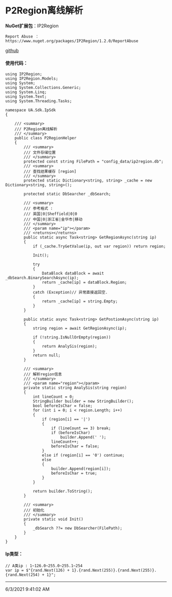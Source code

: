 # P2Region离线解析 #

**NuGet扩展包**：IP2Region

	Report Abuse ： https://www.nuget.org/packages/IP2Region/1.2.0/ReportAbuse

[github](https://github.com/lionsoul2014/ip2region)

#### 使用代码： ####


	using IP2Region;
	using IP2Region.Models;
	using System;
	using System.Collections.Generic;
	using System.Linq;
	using System.Text;
	using System.Threading.Tasks;
	
	namespace UA.Sdk.IpSdk
	{
	
	    /// <summary>
	    /// P2Region离线解析
	    /// </summary>
	    public class P2RegionHelper
	    {
	        /// <summary>
	        /// 文件存储位置
	        /// </summary>
	        protected const string FilePath = "config_data/ip2region.db";
	        /// <summary>
	        /// 查找结果缓存 [region]
	        /// </summary>
	        protected static Dictionary<string, string> _cache = new Dictionary<string, string>();
	
	        protected static DbSearcher _dbSearch;
	
	        /// <summary>
	        /// 参考格式 :
	        /// 英国|0|Sheffield|0|0
	        /// 中国|0|浙江省|金华市|移动
	        /// </summary>
	        /// <param name="ip"></param>
	        /// <returns></returns>
	        public static async Task<string> GetRegionAsync(string ip)
	        {
	            if (_cache.TryGetValue(ip, out var region)) return region;
	
	            Init();
	
	            try
	            {
	                DataBlock dataBlock = await _dbSearch.BinarySearchAsync(ip);
	                return _cache[ip] = dataBlock.Region;
	            }
	            catch (Exception)// 异常直接返回空.
	            {
	                return _cache[ip] = string.Empty;
	            }
	        }
	
	        public static async Task<string> GetPostionAsync(string ip)
	        {
	            string region = await GetRegionAsync(ip);
	
	            if (!string.IsNullOrEmpty(region))
	            {
	                return AnalySis(region);
	            }
	            return null;
	        }
	
	        /// <summary>
	        /// 解析region信息
	        /// </summary>
	        /// <param name="region"></param>
	        private static string AnalySis(string region)
	        {
	            int lineCount = 0;
	            StringBuilder builder = new StringBuilder();
	            bool beforeIsChar = false;
	            for (int i = 0; i < region.Length; i++)
	            {
	                if (region[i] == '|')
	                {
	                    if (lineCount == 3) break;
	                    if (beforeIsChar)
	                        builder.Append(' ');
	                    lineCount++;
	                    beforeIsChar = false;
	                }
	                else if (region[i] == '0') continue;
	                else
	                {
	                    builder.Append(region[i]);
	                    beforeIsChar = true;
	                }
	            }
	
	            return builder.ToString();
	        }
	
	        /// <summary>
	        /// 初始化
	        /// </summary>
	        private static void Init()
	        {
	            _dbSearch ??= new DbSearcher(FilePath);
	        }
	    }
	}

#### Ip类型： ####


    // A类ip : 1~126.0~255.0~255.1~254
    var ip = $"{rand.Next(126) + 1}.{rand.Next(255)}.{rand.Next(255)}.{rand.Next(254) + 1}";


----------
6/3/2021 9:41:02 AM 